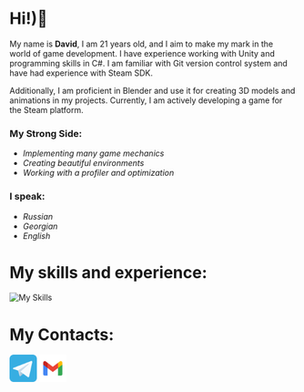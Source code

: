 # Hi!)👋
My name is **David**, I am 21 years old, and I aim to make my mark in the world of game development. I have experience working with Unity and programming skills in C#. I am familiar with Git version control system and have had experience with Steam SDK.

Additionally, I am proficient in Blender and use it for creating 3D models and animations in my projects. Currently, I am actively developing a game for the Steam platform.

### My Strong Side:
- *Implementing many game mechanics*
- *Creating beautiful environments*
- *Working with a profiler and optimization*


### I speak:
- *Russian*
- *Georgian* 
- *English*

# My skills and experience:

![My Skills](https://skillicons.dev/icons?i=cs,py,unity,blender,git,rider,pycharm,vscode,visualstudio,ps,kali)

# My Contacts:  

<p align="left">
    <a href="https://t.me/kviki_skviki"><img width="48" height="48" src="./telegram.svg"/></a> 
    <a href="mailto: kviki.zech@gmail.com"><img width="48" height="48" src="./gmail.svg"/></a> 
</p>
